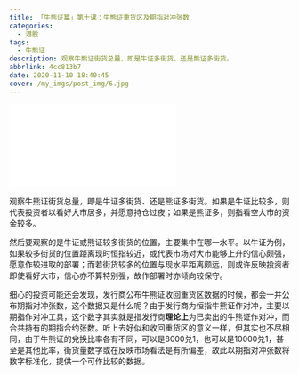 ```yaml
---
title: 「牛熊证篇」第十课：牛熊证重货区及期指对冲张数
categories:
  - 港股
tags:
  - 牛熊证
description: 观察牛熊证街货总量，即是牛证多街货、还是熊证多街货。
abbrlink: 4cc813b7
date: 2020-11-10 18:40:45
cover: /my_imgs/post_img/6.jpg
---
```


<div class="bilibili">
   <iframe src="//player.bilibili.com/player.html?aid=542629854&bvid=BV1ti4y177hR&cid=254457010&page=1" scrolling="no" border="0" frameborder="no" framespacing="0" allowfullscreen="true"> </iframe>
</div>


观察牛熊证街货总量，即是牛证多街货、还是熊证多街货。如果是牛证比较多，则代表投资者以看好大市居多，并愿意持仓过夜；如果是熊证多，则指看空大市的资金较多。

然后要观察的是牛证或熊证较多街货的位置，主要集中在哪一水平。以牛证为例，如果较多街货的位置距离现时恒指较近，或代表市场对大市能够上升的信心颇强，愿意作较进取的部署；而若街货较多的位置与现水平距离颇远，则或许反映投资者即使看好大市，信心亦不算特别强，故作部署时亦倾向较保守。

细心的投资可能还会发现，发行商公布牛熊证收回重货区数据的时候，都会一并公布期指对冲张数，这个数据又是什么呢？由于发行商为恒指牛熊证作对冲，主要以期指作对冲工具，这个数字其实就是指发行商**理论上**为已卖出的牛熊证作对冲，而合共持有的期指合约张数。听上去好似和收回重货区的意义一样，但其实也不尽相同，由于牛熊证的兌换比率各有不同，可以是8000兑1，也可以是10000兑1，甚至是其他比率，街货量数字或在反映市场看法是有所偏差，故此以期指对冲张数将数字标准化，提供一个可作比较的数据。